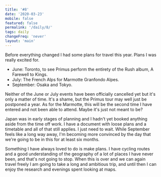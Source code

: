 ```yaml
---
title: '#8'
date: '2020-03-23'
mobile: false
featured: false
permalink: '/daily/8/'
tags: daily
changeFreq: 'never'
layout: 'main'
---
```


Before everything changed I had some plans for travel this year. Plans I was really excited for.

- June: Toronto, to see Primus perform the entirety of the Rush album, A Farewell to Kings.
- July: The French Alps for Marmotte Granfondo Alpes.
- September: Osaka and Tokyo.

Neither of the June or July events have been officially cancelled yet but it's only a matter of time. It's a shame, but the Primus tour may well just be postponed a year. As for the Marmotte, this will be the second time I have entered and not been able to attend. Maybe it's just not meant to be?

Japan was in early stages of planning and I hadn't yet booked anything aside from the time off work. I have a document with loose plans and a timetable and all of that still applies. I just need to wait. While September feels like a long way away, I'm becoming more convinced by the day that we're going to be in this for at least six months.

Something I have always loved to do is make plans. I have cycling routes and a good understanding of the geography of a lot of places I have never been, and that's not going to stop. When this is over and we can again travel freely I am going to take a long and ambitious trip, and until then I can enjoy the research and evenings spent looking at maps.
